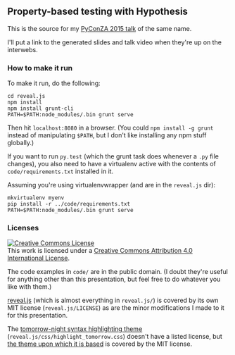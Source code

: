 ## Property-based testing with Hypothesis

This is the source for my
[PyConZA 2015 talk](https://2015.za.pycon.org/talks/8/) of the same name.

I'll put a link to the generated slides and talk video when they're up on the
interwebs.

### How to make it run

To make it run, do the following:

    cd reveal.js
    npm install
    npm install grunt-cli
    PATH=$PATH:node_modules/.bin grunt serve

Then hit `localhost:8080` in a browser. (You could `npm install -g grunt`
instead of manipulating `$PATH`, but I don't like installing any npm stuff
globally.)

If you want to run `py.test` (which the grunt task does whenever a `.py` file
changes), you also need to have a virtualenv active with the contents of
`code/requirements.txt` installed in it.

Assuming you're using virtualenvwrapper (and are in the `reveal.js` dir):

    mkvirtualenv myenv
    pip install -r ../code/requirements.txt
    PATH=$PATH:node_modules/.bin grunt serve

### Licenses

<a rel="license" href="http://creativecommons.org/licenses/by/4.0/"><img alt="Creative Commons License" style="border-width:0" src="https://i.creativecommons.org/l/by/4.0/88x31.png" /></a><br />This work is licensed under a <a rel="license" href="http://creativecommons.org/licenses/by/4.0/">Creative Commons Attribution 4.0 International License</a>.

The code examples in `code/` are in the public domain. (I doubt they're useful
for anything other than this presentation, but feel free to do whatever you
like with them.)

[reveal.js][1] (which is almost everything in `reveal.js/`) is covered by its
own MIT license (`reveal.js/LICENSE`) as are the minor modifications I made to
it for this presentation.

The [tomorrow-night syntax highlighting theme][2]
(`reveal.js/css/highlight_tomorrow.css`) doesn't have a listed license, but
[the theme upon which it is based][3] is covered by the MIT license.

[1]: https://github.com/hakimel/reveal.js
[2]: http://jmblog.github.io/color-themes-for-highlightjs/tomorrow-night/
[3]: https://github.com/chriskempson/tomorrow-theme
